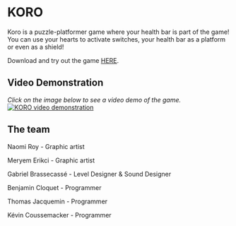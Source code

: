 # KORO

Koro is a puzzle-platformer game where your health bar is part of the game! You can use your hearts to activate switches, your health bar as a platform or even as a shield!

Download and try out the game [HERE](https://kevcouscous.itch.io/koro-unijam2017).

## Video Demonstration
*Click on the image below to see a video demo of the game.*
[![KORO video demonstration](https://img.youtube.com/vi/NSaW3fDBoQg/0.jpg)](https://www.youtube.com/watch?v=NSaW3fDBoQg)

## The team

Naomi Roy - Graphic artist

Meryem Erikci - Graphic artist

Gabriel Brassecassé - Level Designer & Sound Designer

Benjamin Cloquet - Programmer

Thomas Jacquemin - Programmer

Kévin Coussemacker - Programmer

